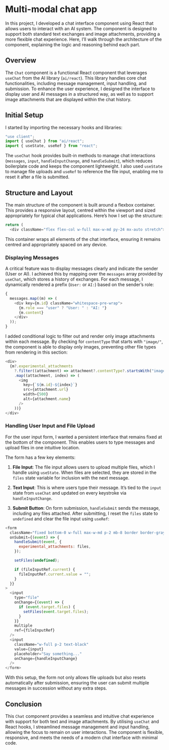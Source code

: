 # Multi-modal chat app

In this project, I developed a chat interface component using React that allows users to interact with an AI system. The component is designed to support both standard text exchanges and image attachments, providing a more flexible chat experience. Here, I’ll walk through the architecture of the component, explaining the logic and reasoning behind each part.

## Overview

The `Chat` component is a functional React component that leverages `useChat` from the AI library (`ai/react`). This library handles core chat functionalities, including message management, input handling, and submission. To enhance the user experience, I designed the interface to display user and AI messages in a structured way, as well as to support image attachments that are displayed within the chat history.

## Initial Setup

I started by importing the necessary hooks and libraries:

```javascript
"use client";
import { useChat } from "ai/react";
import { useState, useRef } from "react";
```

The `useChat` hook provides built-in methods to manage chat interactions (`messages`, `input`, `handleInputChange`, and `handleSubmit`), which reduces boilerplate code and keeps the component lightweight. I also used `useState` to manage file uploads and `useRef` to reference the file input, enabling me to reset it after a file is submitted.

## Structure and Layout

The main structure of the component is built around a flexbox container. This provides a responsive layout, centred within the viewport and sized appropriately for typical chat applications. Here’s how I set up the structure:

```javascript
return (
  <div className="flex flex-col w-full max-w-md py-24 mx-auto stretch">
```

This container wraps all elements of the chat interface, ensuring it remains centred and appropriately spaced on any device.

### Displaying Messages

A critical feature was to display messages clearly and indicate the sender (User or AI). I achieved this by mapping over the `messages` array provided by `useChat`, which stores a history of exchanges. For each message, I dynamically rendered a prefix (`User:` or `AI:`) based on the sender’s role:

```javascript
{
  messages.map((m) => (
    <div key={m.id} className="whitespace-pre-wrap">
      {m.role === "user" ? "User: " : "AI: "}
      {m.content}
    </div>
  ));
}
```

I added conditional logic to filter out and render only image attachments within each message. By checking for `contentType` that starts with `"image/"`, the component is able to display only images, preventing other file types from rendering in this section:

```javascript
<div>
  {m?.experimental_attachments
    ?.filter((attachment) => attachment?.contentType?.startsWith("image/"))
    .map((attachment, index) => (
      <img
        key={`${m.id}-${index}`}
        src={attachment.url}
        width={500}
        alt={attachment.name}
      />
    ))}
</div>
```

### Handling User Input and File Upload

For the user input form, I wanted a persistent interface that remains fixed at the bottom of the component. This enables users to type messages and upload files in one intuitive location.

The form has a few key elements:

1. **File Input**: The file input allows users to upload multiple files, which I handle using `useState`. When files are selected, they are stored in the `files` state variable for inclusion with the next message.

2. **Text Input**: This is where users type their message. It’s tied to the `input` state from `useChat` and updated on every keystroke via `handleInputChange`.

3. **Submit Button**: On form submission, `handleSubmit` sends the message, including any files attached. After submitting, I reset the `files` state to `undefined` and clear the file input using `useRef`:

```javascript
<form
  className="fixed bottom-0 w-full max-w-md p-2 mb-8 border border-gray-300 rounded shadow-xl space-y-2"
  onSubmit={(event) => {
    handleSubmit(event, {
      experimental_attachments: files,
    });

    setFiles(undefined);

    if (fileInputRef.current) {
      fileInputRef.current.value = "";
    }
  }}
>
  <input
    type="file"
    onChange={(event) => {
      if (event.target.files) {
        setFiles(event.target.files);
      }
    }}
    multiple
    ref={fileInputRef}
  />
  <input
    className="w-full p-2 text-black"
    value={input}
    placeholder="Say something..."
    onChange={handleInputChange}
  />
</form>
```

With this setup, the form not only allows file uploads but also resets automatically after submission, ensuring the user can submit multiple messages in succession without any extra steps.

## Conclusion

This `Chat` component provides a seamless and intuitive chat experience with support for both text and image attachments. By utilising `useChat` and React hooks, I streamlined message management and input handling, allowing the focus to remain on user interactions. The component is flexible, responsive, and meets the needs of a modern chat interface with minimal code.
